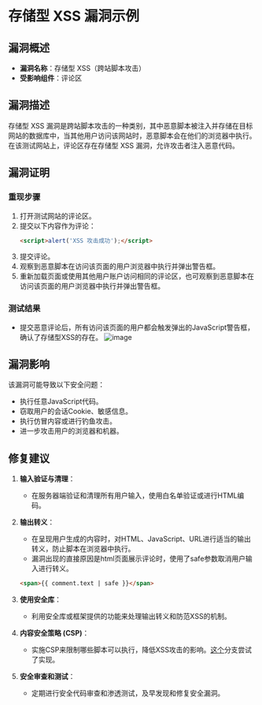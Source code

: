 
# 存储型 XSS 漏洞示例

## 漏洞概述

- **漏洞名称**：存储型 XSS（跨站脚本攻击）
- **受影响组件**：评论区

## 漏洞描述

存储型 XSS 漏洞是跨站脚本攻击的一种类别，其中恶意脚本被注入并存储在目标网站的数据库中，当其他用户访问该网站时，恶意脚本会在他们的浏览器中执行。在该测试网站上，评论区存在存储型 XSS 漏洞，允许攻击者注入恶意代码。

## 漏洞证明

### 重现步骤

1. 打开测试网站的评论区。
2. 提交以下内容作为评论：
   ```html
   <script>alert('XSS 攻击成功');</script>
   ```
3. 提交评论。
4. 观察到恶意脚本在访问该页面的用户浏览器中执行并弹出警告框。
5. 重新加载页面或使用其他用户账户访问相同的评论区，也可观察到恶意脚本在访问该页面的用户浏览器中执行并弹出警告框。

### 测试结果

- 提交恶意评论后，所有访问该页面的用户都会触发弹出的JavaScript警告框，确认了存储型XSS的存在。
  ![image](https://github.com/user-attachments/assets/bdf3b30c-33bc-450e-a505-501c430b7766)


## 漏洞影响

该漏洞可能导致以下安全问题：

- 执行任意JavaScript代码。
- 窃取用户的会话Cookie、敏感信息。
- 执行仿冒内容或进行钓鱼攻击。
- 进一步攻击用户的浏览器和机器。

## 修复建议

1. **输入验证与清理**：
   - 在服务器端验证和清理所有用户输入，使用白名单验证或进行HTML编码。

2. **输出转义**：
   - 在呈现用户生成的内容时，对HTML、JavaScript、URL进行适当的输出转义，防止脚本在浏览器中执行。
   - 漏洞出现的直接原因是html页面展示评论时，使用了safe参数取消用户输入进行转义。
   ```html
   <span>{{ comment.text | safe }}</span>
   ```

3. **使用安全库**：
   - 利用安全库或框架提供的功能来处理输出转义和防范XSS的机制。

4. **内容安全策略 (CSP)**：
   - 实施CSP来限制哪些脚本可以执行，降低XSS攻击的影响。[这个](https://github.com/wy520-chase/photo_viewer/tree/CSPdefenseXSSExample)分支尝试了实现。

5. **安全审查和测试**：
   - 定期进行安全代码审查和渗透测试，及早发现和修复安全漏洞。
